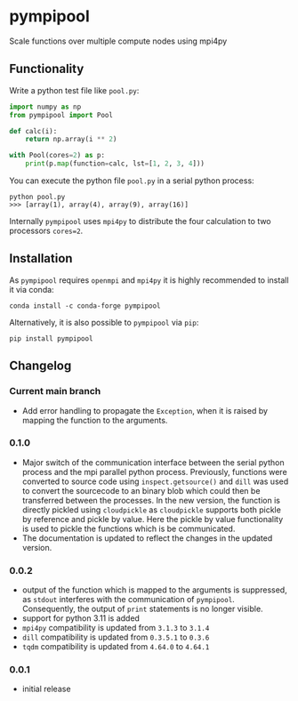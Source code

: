 # pympipool
Scale functions over multiple compute nodes using mpi4py

## Functionality
Write a python test file like `pool.py`: 
```python
import numpy as np
from pympipool import Pool

def calc(i):
    return np.array(i ** 2)

with Pool(cores=2) as p:
    print(p.map(function=calc, lst=[1, 2, 3, 4]))
```

You can execute the python file `pool.py` in a serial python process: 
```
python pool.py
>>> [array(1), array(4), array(9), array(16)]
```
Internally `pympipool` uses `mpi4py` to distribute the four calculation to two processors `cores=2`.

## Installation
As `pympipool` requires `openmpi` and `mpi4py` it is highly recommended to install it via conda: 
```
conda install -c conda-forge pympipool
```
Alternatively, it is also possible to `pympipool` via `pip`: 
```
pip install pympipool
```

## Changelog
### Current main branch
* Add error handling to propagate the `Exception`, when it is raised by mapping the function to the arguments.

### 0.1.0
* Major switch of the communication interface between the serial python process and the mpi parallel python process. 
  Previously, functions were converted to source code using `inspect.getsource()` and `dill` was used to convert the
  sourcecode to an binary blob which could then be transferred between the processes. In the new version, the function
  is directly pickled using `cloudpickle` as `cloudpickle` supports both pickle by reference and pickle by value. Here
  the pickle by value functionality is used to pickle the functions which is be communicated.
* The documentation is updated to reflect the changes in the updated version. 

### 0.0.2
* output of the function which is mapped to the arguments is suppressed, as `stdout` interferes with the communication
  of `pympipool`. Consequently, the output of `print` statements is no longer visible. 
* support for python 3.11 is added  
* `mpi4py` compatibility is updated from `3.1.3` to `3.1.4`
* `dill` compatibility is updated from `0.3.5.1` to `0.3.6`
* `tqdm` compatibility is updated from `4.64.0` to `4.64.1`

### 0.0.1
* initial release